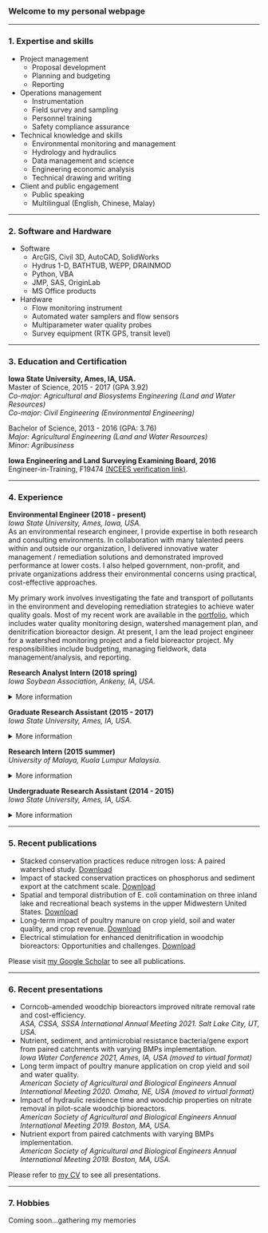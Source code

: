 ### Welcome to my personal webpage

---

### 1. Expertise and skills
- Project management
   -  Proposal development
   -  Planning and budgeting
   -  Reporting
- Operations management
   - Instrumentation 
   - Field survey and sampling
   - Personnel training
   - Safety compliance assurance
- Technical knowledge and skills
   - Environmental monitoring and management
   - Hydrology and hydraulics 
   - Data management and science
   - Engineering economic analysis
   - Technical drawing and writing
- Client and public engagement
   - Public speaking
   - Multilingual (English, Chinese, Malay)

---

### 2. Software and Hardware
- Software
   - ArcGIS, Civil 3D, AutoCAD, SolidWorks
   - Hydrus 1-D, BATHTUB, WEPP, DRAINMOD
   - Python, VBA
   - JMP, SAS, OriginLab
   - MS Office products
- Hardware
  - Flow monitoring instrument
  - Automated water samplers and flow sensors
  - Multiparameter water quality probes
  - Survey equipment (RTK GPS, transit level)

---

### 3. Education and Certification
__Iowa State University, Ames, IA, USA.__ <br>
Master of Science, 2015 - 2017 (GPA 3.92) <br>
_Co-major: Agricultural and Biosystems Engineering (Land and Water Resources) <br>
Co-major: Civil Engineering (Environmental Engineering)_ <br> 

Bachelor of Science, 2013 - 2016 (GPA: 3.76) <br>
_Major: Agricultural Engineering (Land and Water Resources) <br>
Minor: Agribusiness_ <br> 

__Iowa Engineering and Land Surveying Examining Board, 2016__ <br>
Engineer-in-Training, F19474 <a href="https://account.ncees.org/rn/1653761-901097-c6e1990" target="_blank" rel="noopener noreferrer">(NCEES verification link)</a>.

---

### 4. Experience
__Environmental Engineer (2018 - present)__ <br>
_Iowa State University, Ames, Iowa, USA._ <br> 
As an environmental research engineer, I provide expertise in both research and consulting environments. In collaboration with many talented peers within and outside our organization, I delivered innovative water management / remediation solutions and demonstrated improved performance at lower costs. I also helped government, non-profit, and private organizations address their environmental concerns using practical, cost-effective approaches. <br> 

My primary work involves investigating the fate and transport of pollutants in the environment and developing remediation strategies to achieve water quality goals. Most of my recent work are available in the <a href="/pdf/Ji Yeow Law - Portfolio.pdf " target="_blank" rel="noopener noreferrer">portfolio</a>, which includes water quality monitoring design, watershed management plan, and denitrification bioreactor design. At present, I am the lead project engineer for a watershed monitoring project and a field bioreactor project. My responsibilities include budgeting, managing fieldwork, data management/analysis, and reporting. <br>



__Research Analyst Intern (2018 spring)__ <br>
_Iowa Soybean Association, Ankeny, IA, USA._ <br>
<details>
<summary>
More information
</summary> <br>
I used DRAINMOD and Hydrus 1-D hydrology models to estimate surface and subsurface nitrogen loading from four tile-drained agricultural landscapes in Iowa. I also built a hydraulic retention time model using MS Excel and VBA to compute flows and nitrogen load reductions of 11 denitrification bioreactors across Iowa.
</details> 
   
__Graduate Research Assistant (2015 - 2017)__ <br>
_Iowa State University, Ames, IA, USA._ <br>
<details>
<summary>
More information
</summary> <br>
I led the R&D of electrically stimulated denitrification bioreactors, and successfully demonstrated improved bioreactor performance in feasibilities studies. I was responsible for the design, construction, operation, maintenance, and sampling of the bioreactors. I also conducted statistical and engineering economic analysis to compare the performance and cost-efficiency of modified vs. conventional bioreactors. The success of this work led to two peer-reviewed publications.
</details> 

__Research Intern (2015 summer)__ <br>
_University of Malaya, Kuala Lumpur Malaysia._ <br>
<details>
<summary>
More information
</summary> <br>
I assisted investigating the efficiency of the enhanced biological phosphorus removal (EBPR) process in municipal wastewater treatment under tropical-temperature conditions. I performed routine maintenance, sampling, and chemical analyses on sequencing batch bioreactors. I also delivered a literature review report on extended aeration wastewater treatments systems.
</details> 
                
__Undergraduate Research Assistant (2014 - 2015)__ <br>
_Iowa State University, Ames, IA, USA._ <br>
<details>
<summary>
More information
</summary> <br>
When working in the Soil Physics Lab and Water Quality Research Lab, I assisted studies focusing on soil and water quality research. Specifically, I  conducted soil and water sampling in the field, and performed chemical, biological, and physical analyses of soil/water samples in the laboratory. I also supported field construction, maintenance, and sampling for field-scale denitrification bioreactors.
</details> 

---

### 5. Recent publications
-	Stacked conservation practices reduce nitrogen loss: A paired watershed study. <a href="https://doi.org/10.1016/j.jenvman.2021.114053" target="_blank" rel="noopener noreferrer">Download</a> <br>
-	Impact of stacked conservation practices on phosphorus and sediment export at the catchment scale. <a href="https://doi.org/10.1002/jeq2.20140" target="_blank" rel="noopener noreferrer">Download</a> <br>
-	Spatial and temporal distribution of E. coli contamination on three inland lake and recreational beach systems in the upper Midwestern United States. <a href="https://doi.org/10.1016/j.scitotenv.2020.137846" target="_blank" rel="noopener noreferrer">Download</a> <br>
-	Long-term impact of poultry manure on crop yield, soil and water quality, and crop revenue. <a href="https://doi.org/10.1016/j.jenvman.2019.109582" target="_blank" rel="noopener noreferrer">Download</a> <br>
-	Electrical stimulation for enhanced denitrification in woodchip bioreactors: Opportunities and challenges. <a href="https://doi.org/10.1016/j.ecoleng.2017.10.002" target="_blank" rel="noopener noreferrer">Download</a> <br>

Please visit <a href="https://scholar.google.com/citations?hl=en&user=WJfo4p8AAAAJ" target="_blank" rel="noopener noreferrer">my Google Scholar</a> to see all publications.

---

### 6. Recent presentations
-	Corncob-amended woodchip bioreactors improved nitrate removal rate and cost-efficiency. <br> 
_ASA, CSSA, SSSA International Annual Meeting 2021. Salt Lake City, UT, USA._ <br>
-	Nutrient, sediment, and antimicrobial resistance bacteria/gene export from paired catchments with varying BMPs implementation. <br>
_Iowa Water Conference 2021, Ames, IA, USA (moved to virtual format)_ <br>
-	Long term impact of poultry manure application on crop yield and soil and water quality. <br>
_American Society of Agricultural and Biological Engineers Annual International Meeting 2020. Omaha, NE, USA (moved to virtual format)_ <br>
-	Impact of hydraulic residence time and woodchip properties on nitrate removal in pilot-scale woodchip bioreactors. <br>
_American Society of Agricultural and Biological Engineers Annual International Meeting 2019. Boston, MA, USA._ <br>
-	Nutrient export from paired catchments with varying BMPs implementation. <br>
_American Society of Agricultural and Biological Engineers Annual International Meeting 2019. Boston, MA, USA._ <br>

Please refer to <a href="/pdf/Ji Yeow Law - CV.pdf " target="_blank" rel="noopener noreferrer">my CV</a> to see all presentations.

---

### 7. Hobbies
Coming soon...gathering my memories
